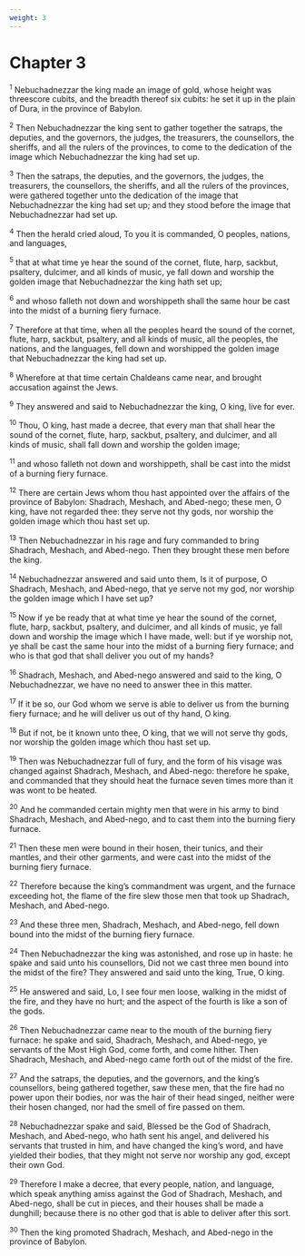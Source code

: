 ```yaml
---
weight: 3
---
```


# Chapter 3

<sup>1</sup> Nebuchadnezzar the king made an image of gold, whose height was threescore cubits, and the breadth thereof six cubits: he set it up in the plain of Dura, in the province of Babylon. 

<sup>2</sup> Then Nebuchadnezzar the king sent to gather together the satraps, the deputies, and the governors, the judges, the treasurers, the counsellors, the sheriffs, and all the rulers of the provinces, to come to the dedication of the image which Nebuchadnezzar the king had set up. 

<sup>3</sup> Then the satraps, the deputies, and the governors, the judges, the treasurers, the counsellors, the sheriffs, and all the rulers of the provinces, were gathered together unto the dedication of the image that Nebuchadnezzar the king had set up; and they stood before the image that Nebuchadnezzar had set up. 

<sup>4</sup> Then the herald cried aloud, To you it is commanded, O peoples, nations, and languages, 

<sup>5</sup> that at what time ye hear the sound of the cornet, flute, harp, sackbut, psaltery, dulcimer, and all kinds of music, ye fall down and worship the golden image that Nebuchadnezzar the king hath set up; 

<sup>6</sup> and whoso falleth not down and worshippeth shall the same hour be cast into the midst of a burning fiery furnace. 

<sup>7</sup> Therefore at that time, when all the peoples heard the sound of the cornet, flute, harp, sackbut, psaltery, and all kinds of music, all the peoples, the nations, and the languages, fell down and worshipped the golden image that Nebuchadnezzar the king had set up. 

<sup>8</sup> Wherefore at that time certain Chaldeans came near, and brought accusation against the Jews. 

<sup>9</sup> They answered and said to Nebuchadnezzar the king, O king, live for ever. 

<sup>10</sup> Thou, O king, hast made a decree, that every man that shall hear the sound of the cornet, flute, harp, sackbut, psaltery, and dulcimer, and all kinds of music, shall fall down and worship the golden image; 

<sup>11</sup> and whoso falleth not down and worshippeth, shall be cast into the midst of a burning fiery furnace. 

<sup>12</sup> There are certain Jews whom thou hast appointed over the affairs of the province of Babylon: Shadrach, Meshach, and Abed-nego; these men, O king, have not regarded thee: they serve not thy gods, nor worship the golden image which thou hast set up. 

<sup>13</sup> Then Nebuchadnezzar in his rage and fury commanded to bring Shadrach, Meshach, and Abed-nego. Then they brought these men before the king. 

<sup>14</sup> Nebuchadnezzar answered and said unto them, Is it of purpose, O Shadrach, Meshach, and Abed-nego, that ye serve not my god, nor worship the golden image which I have set up? 

<sup>15</sup> Now if ye be ready that at what time ye hear the sound of the cornet, flute, harp, sackbut, psaltery, and dulcimer, and all kinds of music, ye fall down and worship the image which I have made, well: but if ye worship not, ye shall be cast the same hour into the midst of a burning fiery furnace; and who is that god that shall deliver you out of my hands? 

<sup>16</sup> Shadrach, Meshach, and Abed-nego answered and said to the king, O Nebuchadnezzar, we have no need to answer thee in this matter. 

<sup>17</sup> If it be so, our God whom we serve is able to deliver us from the burning fiery furnace; and he will deliver us out of thy hand, O king. 

<sup>18</sup> But if not, be it known unto thee, O king, that we will not serve thy gods, nor worship the golden image which thou hast set up. 

<sup>19</sup> Then was Nebuchadnezzar full of fury, and the form of his visage was changed against Shadrach, Meshach, and Abed-nego: therefore he spake, and commanded that they should heat the furnace seven times more than it was wont to be heated. 

<sup>20</sup> And he commanded certain mighty men that were in his army to bind Shadrach, Meshach, and Abed-nego, and to cast them into the burning fiery furnace. 

<sup>21</sup> Then these men were bound in their hosen, their tunics, and their mantles, and their other garments, and were cast into the midst of the burning fiery furnace. 

<sup>22</sup> Therefore because the king’s commandment was urgent, and the furnace exceeding hot, the flame of the fire slew those men that took up Shadrach, Meshach, and Abed-nego. 

<sup>23</sup> And these three men, Shadrach, Meshach, and Abed-nego, fell down bound into the midst of the burning fiery furnace. 

<sup>24</sup> Then Nebuchadnezzar the king was astonished, and rose up in haste: he spake and said unto his counsellors, Did not we cast three men bound into the midst of the fire? They answered and said unto the king, True, O king. 

<sup>25</sup> He answered and said, Lo, I see four men loose, walking in the midst of the fire, and they have no hurt; and the aspect of the fourth is like a son of the gods. 

<sup>26</sup> Then Nebuchadnezzar came near to the mouth of the burning fiery furnace: he spake and said, Shadrach, Meshach, and Abed-nego, ye servants of the Most High God, come forth, and come hither. Then Shadrach, Meshach, and Abed-nego came forth out of the midst of the fire. 

<sup>27</sup> And the satraps, the deputies, and the governors, and the king’s counsellors, being gathered together, saw these men, that the fire had no power upon their bodies, nor was the hair of their head singed, neither were their hosen changed, nor had the smell of fire passed on them. 

<sup>28</sup> Nebuchadnezzar spake and said, Blessed be the God of Shadrach, Meshach, and Abed-nego, who hath sent his angel, and delivered his servants that trusted in him, and have changed the king’s word, and have yielded their bodies, that they might not serve nor worship any god, except their own God. 

<sup>29</sup> Therefore I make a decree, that every people, nation, and language, which speak anything amiss against the God of Shadrach, Meshach, and Abed-nego, shall be cut in pieces, and their houses shall be made a dunghill; because there is no other god that is able to deliver after this sort. 

<sup>30</sup> Then the king promoted Shadrach, Meshach, and Abed-nego in the province of Babylon. 


